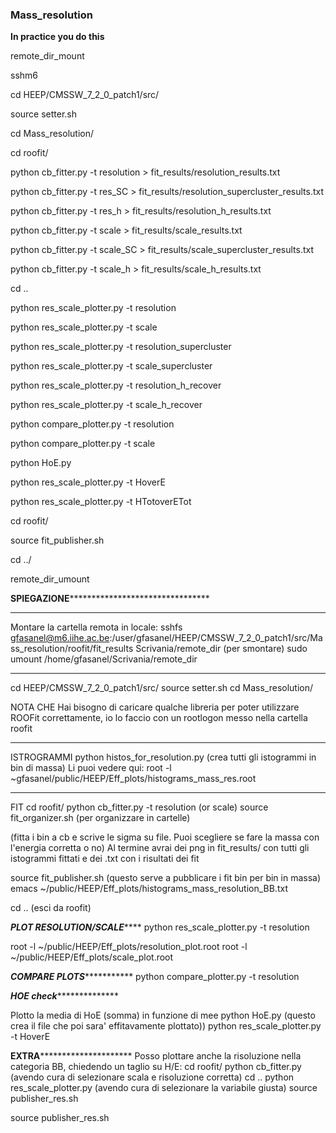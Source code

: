 ### Mass_resolution

**In practice you do this**

remote_dir_mount

sshm6

cd HEEP/CMSSW_7_2_0_patch1/src/

source setter.sh

cd Mass_resolution/

cd roofit/

python cb_fitter.py -t resolution > fit_results/resolution_results.txt

python cb_fitter.py -t res_SC > fit_results/resolution_supercluster_results.txt

python cb_fitter.py -t res_h > fit_results/resolution_h_results.txt

python cb_fitter.py -t scale > fit_results/scale_results.txt

python cb_fitter.py -t scale_SC > fit_results/scale_supercluster_results.txt

python cb_fitter.py -t scale_h > fit_results/scale_h_results.txt

cd ..

python res_scale_plotter.py -t resolution

python res_scale_plotter.py -t scale

python res_scale_plotter.py -t resolution_supercluster

python res_scale_plotter.py -t scale_supercluster

python res_scale_plotter.py -t resolution_h_recover

python res_scale_plotter.py -t scale_h_recover

python compare_plotter.py -t resolution

python compare_plotter.py -t scale

python HoE.py

python res_scale_plotter.py -t HoverE

python res_scale_plotter.py -t HTotoverETot

cd roofit/

source fit_publisher.sh

cd ../

remote_dir_umount



************SPIEGAZIONE********************************************



***************************************
Montare la cartella remota in locale:
sshfs gfasanel@m6.iihe.ac.be:/user/gfasanel/HEEP/CMSSW_7_2_0_patch1/src/Mass_resolution/roofit/fit_results Scrivania/remote_dir
(per smontare) sudo umount /home/gfasanel/Scrivania/remote_dir
*********************************************

cd HEEP/CMSSW_7_2_0_patch1/src/
source setter.sh
cd Mass_resolution/

NOTA CHE Hai bisogno di caricare qualche libreria per poter utilizzare ROOFit correttamente,
io lo faccio con un rootlogon messo nella cartella roofit
**********************************************
ISTROGRAMMI
python histos_for_resolution.py
(crea tutti gli istogrammi in bin di massa)
Li puoi vedere qui:
root -l ~gfasanel/public/HEEP/Eff_plots/histograms_mass_res.root 
**********************************************
FIT
cd roofit/
python cb_fitter.py -t resolution (or scale)
source fit_organizer.sh (per organizzare in cartelle)

(fitta i bin a cb e scrive le sigma su file. Puoi scegliere se fare la massa con l'energia corretta o no)
Al termine avrai dei png in fit_results/ con tutti gli istogrammi fittati e dei .txt con i risultati dei fit

source fit_publisher.sh
(questo serve a pubblicare i fit bin per bin in massa)
emacs ~/public/HEEP/Eff_plots/histograms_mass_resolution_BB.txt

cd ..
(esci da roofit)

***********PLOT RESOLUTION/SCALE***************
python res_scale_plotter.py -t resolution

root -l ~/public/HEEP/Eff_plots/resolution_plot.root 
root -l ~/public/HEEP/Eff_plots/scale_plot.root 

***********COMPARE PLOTS**********************
python compare_plotter.py -t resolution

***********HOE check*************************

Plotto la media di HoE (somma) in funzione di mee
python HoE.py (questo crea il file che poi sara' effitavamente plottato))
python res_scale_plotter.py -t HoverE

**********EXTRA*******************************
Posso plottare anche la risoluzione nella categoria BB, chiedendo un taglio su H/E:
cd roofit/
python cb_fitter.py (avendo cura di selezionare scala e risoluzione corretta)
cd ..
python res_scale_plotter.py (avendo cura di selezionare la variabile giusta)
source publisher_res.sh

source publisher_res.sh
